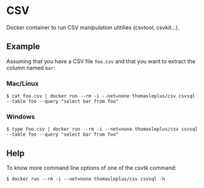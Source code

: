 # CSV

Docker container to run CSV manipulation utitilies (csvtool, csvkit...).

## Example

Assuming that you have a CSV file `foo.csv` and that you want to extract the column named `bar`:

### Mac/Linux

```
$ cat foo.csv | docker run --rm -i --net=none thomasleplus/csv csvsql --table foo --query "select bar from foo"
```

### Windows

```
$ type foo.csv | docker run --rm -i --net=none thomasleplus/csv csvsql --table foo --query "select bar from foo"
```

## Help

To know more command line options of one of the csvtk command:

```
$ docker run --rm -i --net=none thomasleplus/csv csvsql -h
```
